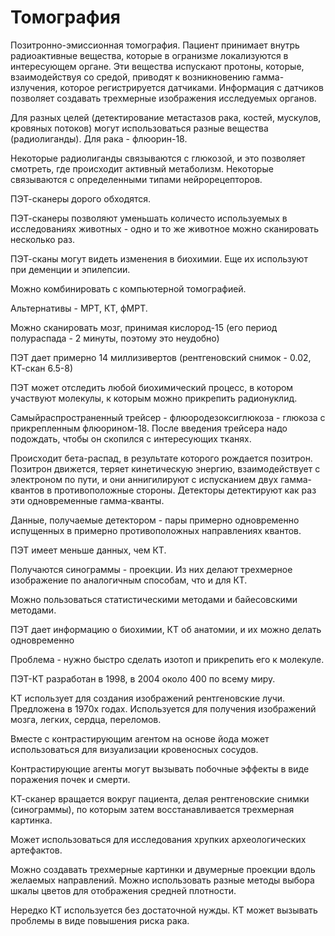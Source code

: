 # Томография
Позитронно-эмиссионная томография. Пациент принимает внутрь радиоактивные вещества, которые в огранизме локализуются в интересующем органе. Эти вещества испускают протоны, которые, взаимодействуя со средой, приводят к возникновению гамма-излучения, которое регистрируется датчиками. Информация с датчиков позволяет создавать трехмерные изображения исследуемых органов.

Для разных целей (детектирование метастазов рака, костей, мускулов, кровяных потоков) могут использоваться разные вещества (радиолиганды). Для рака - флюорин-18.

Некоторые радиолиганды связываются с глюкозой, и это позволяет смотреть, где происходит активный метаболизм. Некоторые связываются с определенными типами нейрорецепторов.

ПЭТ-сканеры дорого обходятся.

ПЭТ-сканеры позволяют уменьшать количесто используемых в исследованиях животных - одно и то же животное можно сканировать несколько раз.

ПЭТ-сканы могут видеть изменения в биохимии. Еще их используют при деменции и эпилепсии.

Можно комбинировать с компьютерной томографией.

Альтернативы - МРТ, КТ, фМРТ.

Можно сканировать мозг, принимая кислород-15 (его период полураспада - 2 минуты, поэтому это неудобно)

ПЭТ дает примерно 14 миллизивертов (рентгеновский снимок - 0.02, КТ-скан 6.5-8)

ПЭТ может отследить любой биохимический процесс, в котором участвуют молекулы, к которым можно прикрепить радионуклид.

Самыйраспространенный трейсер - флюородезоксиглюкоза - глюкоза с прикрепленным флюорином-18. После введения трейсера надо подождать, чтобы он скопился с интересующих тканях.

Происходит бета-распад, в результате которого рождается позитрон. Позитрон движется, теряет кинетическую энергию, взаимодействует с электроном по пути, и они аннигилируют с испусканием двух гамма-квантов в противоположные стороны. Детекторы детектируют как раз эти одновременные гамма-кванты.

Данные, получаемые детектором - пары примерно одновременно испущенных в примерно противоположных направлениях квантов.

ПЭТ имеет меньше данных, чем КТ.

Получаются синограммы - проекции. Из них делают трехмерное изображение по аналогичным способам, что и для КТ.

Можно пользоваться статистическими методами и байесовскими методами.

ПЭТ дает информацию о биохимии, КТ об анатомии, и их можно делать одновременно

Проблема - нужно быстро сделать изотоп и прикрепить его к молекуле.

ПЭТ-КТ разработан в 1998, в 2004 около 400 по всему миру.

КТ использует для создания изображений рентгеновские лучи. Предложена в 1970х годах. Используется для получения изображений мозга, легких, сердца, переломов.

Вместе с контрастирующим агентом на основе йода может использоваться для визуализации кровеносных сосудов.

Контрастирующие агенты могут вызывать побочные эффекты в виде поражения почек и смерти.

КТ-сканер вращается вокруг пациента, делая рентгеновские снимки (синограммы), по которым затем восстанавливается трехмерная картинка.

Может использоваться для исследования хрупких археологических артефактов.

Можно создавать трехмерные картинки и двумерные проекции вдоль желаемых направлений. Можно использовать разные методы выбора шкалы цветов для отображения средней плотности.

Нередко КТ используется без достаточной нужды. КТ может вызывать проблемы в виде повышения риска рака.